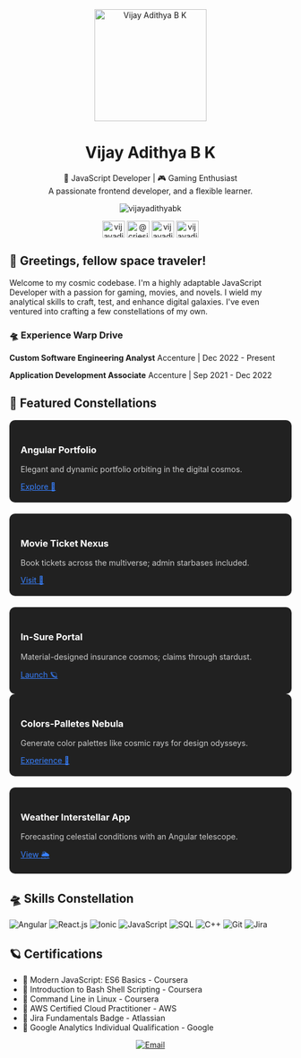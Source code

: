 <div align="center">
  <img src="https://your-image-url.com/your-image.png" alt="Vijay Adithya B K" width="200px">
  <h1>Vijay Adithya B K</h1>
  <p>🚀 JavaScript Developer | 🎮 Gaming Enthusiast<br>
  A passionate frontend developer, and a flexible learner.</p>
</div>

<p align="center"> <img src="https://komarev.com/ghpvc/?username=vijayadithyabk&label=Profile%20views&color=0e75b6&style=flat" alt="vijayadithyabk" /> </p>
<p align="center">
  <a href="https://linkedin.com/in/vijayadithyabk" target="blank"><img align="center" src="https://raw.githubusercontent.com/rahuldkjain/github-profile-readme-generator/master/src/images/icons/Social/linked-in-alt.svg" alt="vijayadithyabk" height="30" width="40" /></a>
  <a href="https://medium.com/@criesin.90days" target="blank"><img align="center" src="https://raw.githubusercontent.com/rahuldkjain/github-profile-readme-generator/master/src/images/icons/Social/medium.svg" alt="@criesin.90days" height="30" width="40" /></a>
  <a href="https://www.hackerrank.com/vijayadithyabk" target="blank"><img align="center" src="https://raw.githubusercontent.com/rahuldkjain/github-profile-readme-generator/master/src/images/icons/Social/hackerrank.svg" alt="vijayadithyabk" height="30" width="40" /></a>
  <a href="https://www.leetcode.com/vijayadithyabk" target="blank"><img align="center" src="https://raw.githubusercontent.com/rahuldkjain/github-profile-readme-generator/master/src/images/icons/Social/leet-code.svg" alt="vijayadithyabk" height="30" width="40" /></a>
</p>


## 👋 Greetings, fellow space traveler! 

Welcome to my cosmic codebase. I'm a highly adaptable JavaScript Developer with a passion for gaming, movies, and novels. I wield my analytical skills to craft, test, and enhance digital galaxies. I've even ventured into crafting a few constellations of my own.

### 🛸 Experience Warp Drive

**Custom Software Engineering Analyst**
Accenture | Dec 2022 - Present

**Application Development Associate**
Accenture | Sep 2021 - Dec 2022

## 🌌 Featured Constellations

<div style="display: flex; flex-wrap: wrap; gap: 20px;">
  <div style="flex: 1; min-width: 300px; background-color: #212121; padding: 20px; border-radius: 10px;">
    <h3 style="color: #ffffff;">Angular Portfolio</h3>
    <p style="color: #cccccc;">Elegant and dynamic portfolio orbiting in the digital cosmos.</p>
    <a href="https://vijayadithyabk.github.io/AngularPortfolio/home" style="color: #3880FF;">Explore 🚀</a>
  </div>
  <div style="flex: 1; min-width: 300px; background-color: #212121; padding: 20px; border-radius: 10px;">
    <h3 style="color: #ffffff;">Movie Ticket Nexus</h3>
    <p style="color: #cccccc;">Book tickets across the multiverse; admin starbases included.</p>
    <a href="https://your-movie-ticket-website.com" style="color: #3880FF;">Visit 🌠</a>
  </div>
  <div style="flex: 1; min-width: 300px; background-color: #212121; padding: 20px; border-radius: 10px;">
    <h3 style="color: #ffffff;">In-Sure Portal</h3>
    <p style="color: #cccccc;">Material-designed insurance cosmos; claims through stardust.</p>
    <a href="https://vijayadithyabk.github.io/Insure/" style="color: #3880FF;">Launch 🪐</a>
  </div>
</div>

<div style="display: flex; flex-wrap: wrap; gap: 20px;">
  <div style="flex: 1; min-width: 300px; background-color: #212121; padding: 20px; border-radius: 10px;">
    <h3 style="color: #ffffff;">Colors-Palletes Nebula</h3>
    <p style="color: #cccccc;">Generate color palettes like cosmic rays for design odysseys.</p>
    <a href="https://vijayadithyabk.github.io/Colors-Palletes/" style="color: #3880FF;">Experience 💫</a>
  </div>
  <div style="flex: 1; min-width: 300px; background-color: #212121; padding: 20px; border-radius: 10px;">
    <h3 style="color: #ffffff;">Weather Interstellar App</h3>
    <p style="color: #cccccc;">Forecasting celestial conditions with an Angular telescope.</p>
    <a href="https://github.com/VijayAdithyaBK/WeatherApp" style="color: #3880FF;">View 🌦️</a>
  </div>
</div>

## 🛸 Skills Constellation

![Angular](https://img.shields.io/badge/-Angular-DD0031?style=for-the-badge&logo=angular&logoColor=white)
![React.js](https://img.shields.io/badge/-React.js-61DAFB?style=for-the-badge&logo=react&logoColor=white)
![Ionic](https://img.shields.io/badge/-Ionic-3880FF?style=for-the-badge&logo=ionic&logoColor=white)
![JavaScript](https://img.shields.io/badge/-JavaScript-F7DF1E?style=for-the-badge&logo=javascript&logoColor=black)
![SQL](https://img.shields.io/badge/-SQL-4479A1?style=for-the-badge&logo=postgresql&logoColor=white)
![C++](https://img.shields.io/badge/-C++-00599C?style=for-the-badge&logo=cplusplus&logoColor=white)
![Git](https://img.shields.io/badge/-Git-F05032?style=for-the-badge&logo=git&logoColor=white)
![Jira](https://img.shields.io/badge/-Jira-0052CC?style=for-the-badge&logo=jira&logoColor=white)

## 🪐 Certifications

- 🌟 Modern JavaScript: ES6 Basics - Coursera
- 🌟 Introduction to Bash Shell Scripting - Coursera
- 🌟 Command Line in Linux - Coursera
- 🌟 AWS Certified Cloud Practitioner - AWS
- 🌟 Jira Fundamentals Badge - Atlassian
- 🌟 Google Analytics Individual Qualification - Google

<div align="center">
  <a href="mailto:vijayadithyabk@gmail.com"><img src="https://img.shields.io/badge/Email-vijayadithyabk%40gmail.com-red?style=for-the-badge&logo=gmail" alt="Email"></a>
</div>
